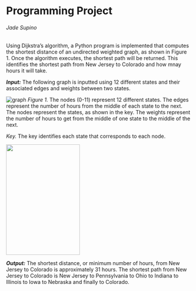 # Programming Project
###### Jade Supino

Using Dijkstra’s algorithm, a Python program is implemented that computes the shortest distance of an undirected weighted graph, as shown in Figure 1.
Once the algorithm executes, the shortest path will be returned. This identifies the shortest path from New Jersey to Colorado and how mnay hours it will take.

***Input:*** The following graph is inputted using 12 different states and their associated edges and weights between two states.

![graph](https://user-images.githubusercontent.com/98129294/203616658-5b828b3b-f09e-419c-ab0d-724f57750762.jpg)
    *Figure 1.* The nodes (0-11) represent 12 different states. The edges represent the number of hours from the middle of each state to the next. The nodes represent the states, as shown in the key. The weights represent the number of hours to get from the middle of one state to the middle of the next.
    
   *Key.* The key identifies each state that corresponds to each node.
   
<img src="https://user-images.githubusercontent.com/98129294/203621163-e93b3bd2-8e44-4440-aaf4-cdf477580a3a.jpg" width="200" height="300">

***Output:*** The shortest distance, or minimum number of hours, from New Jersey to Colorado is approximately 31 hours. The shortest path from New Jersey to Colorado is New Jersey to Pennsylvania to Ohio to Indiana to Illinois to Iowa to Nebraska and finally to Colorado.
